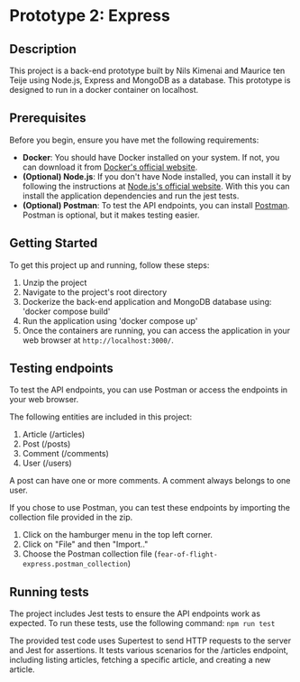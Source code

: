 # Prototype 2: Express

## Description

This project is a back-end prototype built by Nils Kimenai and Maurice ten Teije
using Node.js, Express and MongoDB as a database. This prototype is designed to run in
a docker container on localhost.

## Prerequisites

Before you begin, ensure you have met the following requirements:

- **Docker**: You should have Docker installed on your system. If not, you can
  download it from
  [Docker's official website](https://www.docker.com/products/docker-desktop/).
- **(Optional) Node.js**: If you don't have Node installed, you can install it by following
  the instructions at
  [Node.js's official website](https://nodejs.org/en).
  With this you can install the application dependencies and run the jest tests.
- **(Optional) Postman**: To test the API endpoints, you can install
  [Postman](https://www.postman.com/downloads/). Postman is optional, but it
  makes testing easier.

## Getting Started

To get this project up and running, follow these steps:

1. Unzip the project
2. Navigate to the project's root directory
3. Dockerize the back-end application and MongoDB database using: 'docker compose build'
4. Run the application using 'docker compose up'
5. Once the containers are running, you can access the application in your web
   browser at `http://localhost:3000/`.

## Testing endpoints

To test the API endpoints, you can use Postman or access the endpoints in your
web browser.

The following entities are included in this project:

1. Article (/articles)
2. Post (/posts)
3. Comment (/comments)
4. User (/users)

A post can have one or more comments. A comment always belongs to one user.

If you chose to use Postman, you can test these endpoints by importing the
collection file provided in the zip.

1. Click on the hamburger menu in the top left corner.
2. Click on "File" and then "Import.."
3. Choose the Postman collection file (`fear-of-flight-express.postman_collection`)

## Running tests
The project includes Jest tests to ensure the API endpoints work as expected. To run these tests, use the following command:
`npm run test`

The provided test code uses Supertest to send HTTP requests to the server and Jest for assertions. It tests various scenarios for the /articles endpoint, including listing articles, fetching a specific article, and creating a new article.